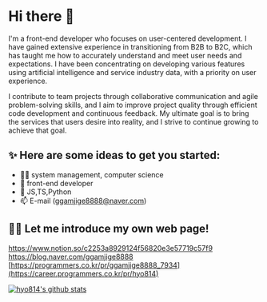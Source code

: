 # Hi there 👋
I'm a front-end developer who focuses on user-centered development. I have gained extensive experience in transitioning from B2B to B2C, which has taught me how to accurately understand and meet user needs and expectations. I have been concentrating on developing various features using artificial intelligence and service industry data, with a priority on user experience.

I contribute to team projects through collaborative communication and agile problem-solving skills, and I aim to improve project quality through efficient code development and continuous feedback. My ultimate goal is to bring the services that users desire into reality, and I strive to continue growing to achieve that goal.



## ✨ Here are some ideas to get you started:
- 👩‍🎓 system management, computer science
- 🔭 front-end developer
- 🌱 JS,TS,Python
- 📫 E-mail (ggamjige8888@naver.com)


## 👩‍💻 Let me introduce my own web page! <br>
https://www.notion.so/c2253a8929124f56820e3e57719c57f9<br>
https://blog.naver.com/ggamjige8888  
[https://programmers.co.kr/pr/ggamjige8888_7934](https://career.programmers.co.kr/pr/hyo814)


[![hyo814's github stats](https://github-readme-stats.vercel.app/api?username=hyo814)](https://github.com/anuraghazra/github-readme-stats)
